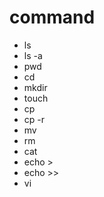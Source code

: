 # command
- ls
- ls -a
- pwd
- cd
- mkdir
- touch
- cp
- cp -r
- mv
- rm
- cat
- echo >
- echo >>
- vi
